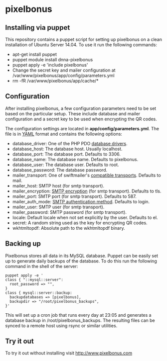 # pixelbonus

## Installing via puppet
This repository contains a puppet script for setting up pixelbonus on a clean installation of Ubuntu Server 14.04.
To use it run the following commands:

 - apt-get install puppet
 - puppet module install dnna-pixelbonus
 - puppet apply -e 'include pixelbonus'
 - Change the secret key and mailer configuration at /var/www/pixelbonus/app/config/parameters.yml
 - rm -fR /var/www/pixelbonus/app/cache/*

## Configuration
After installing pixelbonus, a few configuration parameters need to be set based on the particular setup. These include database and mailer configuration and a secret key to be used when encrypting the QR codes.

The configuration settings are located in **app/config/parameters.yml**. The file is in [YAML](https://en.wikipedia.org/wiki/YAML) format and contains the following options:
 - database_driver: One of the PHP PDO [database drivers](http://php.net/manual/en/pdo.drivers.php).
 - database_host: The database host. Usually localhost.
 - database_port: The database port. Defaults to 3306.
 - database_name: The database name. Defaults to pixelbonus.
 - database_user: The database user. Defaults to root.
 - database_password: The database password.
 - mailer_transport: One of swiftmailer's [compatible transports](http://swiftmailer.org/docs/sending.html#transport-types). Defaults to mail.
 - mailer_host: SMTP host (for smtp transport).
 - mailer_encryption: [SMTP encryption](http://swiftmailer.org/docs/sending.html#encrypted-smtp) (for smtp transport). Defaults to tls.
 - mailer_port: SMTP port (for smtp transport). Defaults to 587.
 - mailer_auth_mode: [SMTP authentication method](http://swiftmailer.org/docs/sending.html#smtp-with-a-username-and-password). Defaults to login.
 - mailer_user: SMTP user (for smtp transport).
 - mailer_password: SMTP password (for smtp transport).
 - locale: Default locale when not set explicitly by the user. Defaults to el.
 - secret: A random string used as the key for encrypting QR codes.
 - wkhtmltopdf: Absolute path to the wkhtmltopdf binary.

## Backing up
Pixelbonus stores all data in its MySQL database. Puppet can be easily set up to generate daily backups of the database. To do this run the following command in the shell of the server:

```puppet
puppet apply -e '
class { "::mysql::server":
  root_password => "",
}
class { mysql::server::backup:
  backupdatabases => [pixelbonus],
  backupdir => "/root/pixelbonus_backups",
}'
```

This will set up a cron job that runs every day at 23:05 and generates a database backup in /root/pixelbonus_backups. The resulting files can be synced to a remote host using rsync or similar utilities.

## Try it out
To try it out without installing visit http://www.pixelbonus.com
